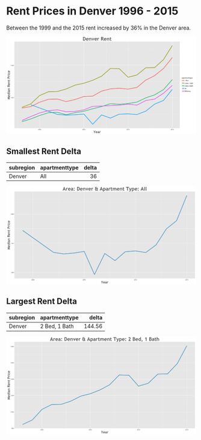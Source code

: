 Rent Prices in Denver 1996 - 2015
================

Between the 1999 and the 2015 rent increased by 36% in the Denver area.

![](../images/denver.png)

Smallest Rent Delta
-------------------

| subregion | apartmenttype |  delta|
|:----------|:--------------|------:|
| Denver    | All           |     36|

![](../images/smallRentDelta/denver.png)

Largest Rent Delta
------------------

| subregion | apartmenttype |   delta|
|:----------|:--------------|-------:|
| Denver    | 2 Bed, 1 Bath |  144.56|

![](../images/largeRentDelta/denver.png)

